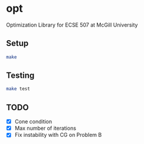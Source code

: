 # opt

Optimization Library for ECSE 507 at McGill University

## Setup

```bash
make
```

## Testing

```bash
make test
```

## TODO

- [x] Cone condition
- [x] Max number of iterations
- [x] Fix instability with CG on Problem B
